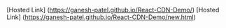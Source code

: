 [Hosted Link] (https://ganesh-patel.github.io/React-CDN-Demo/)
[Hosted Link] (https://ganesh-patel.github.io/React-CDN-Demo/new.html)

